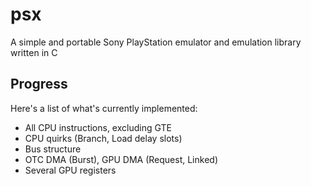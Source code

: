# psx
A simple and portable Sony PlayStation emulator and emulation library written in C

## Progress
Here's a list of what's currently implemented:
- All CPU instructions, excluding GTE
- CPU quirks (Branch, Load delay slots)
- Bus structure
- OTC DMA (Burst), GPU DMA (Request, Linked)
- Several GPU registers
